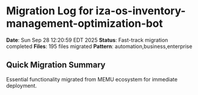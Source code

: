 # Migration Log for iza-os-inventory-management-optimization-bot

**Date**: Sun Sep 28 12:20:59 EDT 2025
**Status**: Fast-track migration completed
**Files**:      195 files migrated
**Pattern**: automation,business,enterprise

## Quick Migration Summary
Essential functionality migrated from MEMU ecosystem for immediate deployment.
